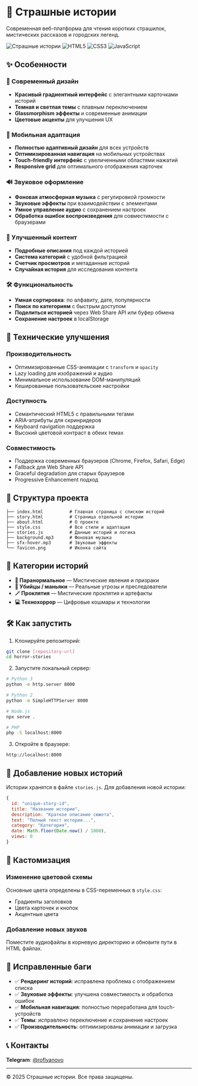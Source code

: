 # 👻 Страшные истории

Современная веб-платформа для чтения коротких страшилок, мистических рассказов и городских легенд.

![Страшные истории](https://img.shields.io/badge/Страшные_истории-v2.0-red?style=flat-square) ![HTML5](https://img.shields.io/badge/HTML5-E34F26?style=flat-square&logo=html5&logoColor=white) ![CSS3](https://img.shields.io/badge/CSS3-1572B6?style=flat-square&logo=css3&logoColor=white) ![JavaScript](https://img.shields.io/badge/JavaScript-F7DF1E?style=flat-square&logo=javascript&logoColor=black)

## ✨ Особенности

### 🎨 Современный дизайн
- **Красивый градиентный интерфейс** с элегантными карточками историй
- **Темная и светлая темы** с плавным переключением
- **Glassmorphism эффекты** и современные анимации
- **Цветовые акценты** для улучшения UX

### 📱 Мобильная адаптация
- **Полностью адаптивный дизайн** для всех устройств
- **Оптимизированная навигация** на мобильных устройствах
- **Touch-friendly интерфейс** с увеличенными областями нажатий
- **Responsive grid** для оптимального отображения карточек

### 🔊 Звуковое оформление
- **Фоновая атмосферная музыка** с регулировкой громкости
- **Звуковые эффекты** при взаимодействии с элементами
- **Умное управление аудио** с сохранением настроек
- **Обработка ошибок воспроизведения** для совместимости с браузерами

### 📖 Улучшенный контент
- **Подробные описания** под каждой историей
- **Система категорий** с удобной фильтрацией
- **Счетчик просмотров** и метаданные историй
- **Случайная история** для исследования контента

### 🛠 Функциональность
- **Умная сортировка**: по алфавиту, дате, популярности
- **Поиск по категориям** с быстрым доступом
- **Поделиться историей** через Web Share API или буфер обмена
- **Сохранение настроек** в localStorage

## 🚀 Технические улучшения

### Производительность
- Оптимизированные CSS-анимации с `transform` и `opacity`
- Lazy loading для изображений и аудио
- Минимальное использование DOM-манипуляций
- Кешированные пользовательские настройки

### Доступность
- Семантический HTML5 с правильными тегами
- ARIA-атрибуты для скринридеров
- Keyboard navigation поддержка
- Высокий цветовой контраст в обеих темах

### Совместимость
- Поддержка современных браузеров (Chrome, Firefox, Safari, Edge)
- Fallback для Web Share API
- Graceful degradation для старых браузеров
- Progressive Enhancement подход

## 📂 Структура проекта

```
├── index.html          # Главная страница с списком историй
├── story.html          # Страница отдельной истории
├── about.html          # О проекте
├── style.css           # Все стили и адаптация
├── stories.js          # Данные историй и логика
├── background.mp3      # Фоновая музыка
├── sfx-hover.mp3       # Звуковые эффекты
└── favicon.png         # Иконка сайта
```

## 🎯 Категории историй

- **👻 Паранормальное** — Мистические явления и призраки
- **🔪 Убийцы / маньяки** — Реальные угрозы и преследователи  
- **🪄 Проклятия** — Мистические проклятия и артефакты
- **💻 Технохоррор** — Цифровые кошмары и технологии

## 🛠 Как запустить

1. Клонируйте репозиторий:
```bash
git clone [repository-url]
cd horror-stories
```

2. Запустите локальный сервер:
```bash
# Python 3
python -m http.server 8000

# Python 2
python -m SimpleHTTPServer 8000

# Node.js
npx serve .

# PHP
php -S localhost:8000
```

3. Откройте в браузере:
```
http://localhost:8000
```

## 📝 Добавление новых историй

Истории хранятся в файле `stories.js`. Для добавления новой истории:

```javascript
{
  id: "unique-story-id",
  title: "Название истории",
  description: "Краткое описание сюжета",
  text: "Полный текст истории...",
  category: "Категория",
  date: Math.floor(Date.now() / 1000),
  views: 0
}
```

## 🎨 Кастомизация

### Изменение цветовой схемы
Основные цвета определены в CSS-переменных в `style.css`:
- Градиенты заголовков
- Цвета карточек и кнопок
- Акцентные цвета

### Добавление новых звуков
Поместите аудиофайлы в корневую директорию и обновите пути в HTML файлах.

## 🔧 Исправленные баги

- ✅ **Рендеринг историй**: исправлена проблема с отображением списка
- ✅ **Звуковые эффекты**: улучшена совместимость и обработка ошибок
- ✅ **Мобильная навигация**: полностью переработана для touch-устройств
- ✅ **Темы**: исправлено переключение и сохранение настроек
- ✅ **Производительность**: оптимизированы анимации и загрузка

## 📞 Контакты

**Telegram**: [@roflyanovo](https://t.me/roflyanovo)

---

© 2025 Страшные истории. Все права защищены. 